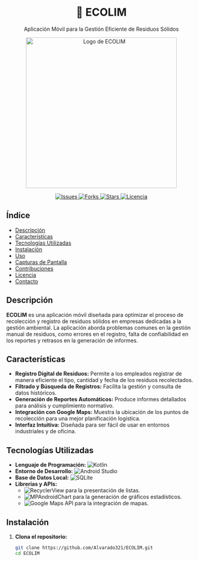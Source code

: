 <h1 align="center">📱 ECOLIM</h1>
<p align="center">Aplicación Móvil para la Gestión Eficiente de Residuos Sólidos</p>

<p align="center">
  <img src="https://i.imgur.com/MeqJBxu.png" alt="Logo de ECOLIM" width="400">
</p>

<p align="center">
  <a href="https://github.com/Alvarado321/ECOLIM/issues">
    <img src="https://img.shields.io/github/issues/Alvarado321/ECOLIM" alt="Issues">
  </a>
  <a href="https://github.com/Alvarado321/ECOLIM/network">
    <img src="https://img.shields.io/github/forks/Alvarado321/ECOLIM" alt="Forks">
  </a>
  <a href="https://github.com/Alvarado321/ECOLIM/stargazers">
    <img src="https://img.shields.io/github/stars/Alvarado321/ECOLIM" alt="Stars">
  </a>
  <a href="https://github.com/Alvarado321/ECOLIM/blob/main/LICENSE">
    <img src="https://img.shields.io/github/license/Alvarado321/ECOLIM" alt="Licencia">
  </a>
</p>

## Índice

- [Descripción](#descripción)
- [Características](#características)
- [Tecnologías Utilizadas](#tecnologías-utilizadas)
- [Instalación](#instalación)
- [Uso](#uso)
- [Capturas de Pantalla](#capturas-de-pantalla)
- [Contribuciones](#contribuciones)
- [Licencia](#licencia)
- [Contacto](#contacto)

## Descripción

**ECOLIM** es una aplicación móvil diseñada para optimizar el proceso de recolección y registro de residuos sólidos en empresas dedicadas a la gestión ambiental. La aplicación aborda problemas comunes en la gestión manual de residuos, como errores en el registro, falta de confiabilidad en los reportes y retrasos en la generación de informes.

## Características

- **Registro Digital de Residuos:** Permite a los empleados registrar de manera eficiente el tipo, cantidad y fecha de los residuos recolectados.
- **Filtrado y Búsqueda de Registros:** Facilita la gestión y consulta de datos históricos.
- **Generación de Reportes Automáticos:** Produce informes detallados para análisis y cumplimiento normativo.
- **Integración con Google Maps:** Muestra la ubicación de los puntos de recolección para una mejor planificación logística.
- **Interfaz Intuitiva:** Diseñada para ser fácil de usar en entornos industriales y de oficina.

## Tecnologías Utilizadas

- **Lenguaje de Programación:** ![Kotlin](https://img.shields.io/badge/Kotlin-0095D5?logo=kotlin&logoColor=white)
- **Entorno de Desarrollo:** ![Android Studio](https://img.shields.io/badge/Android%20Studio-3DDC84?logo=android-studio&logoColor=white)
- **Base de Datos Local:** ![SQLite](https://img.shields.io/badge/SQLite-003B57?logo=sqlite&logoColor=white)
- **Librerías y APIs:**
  - ![RecyclerView](https://img.shields.io/badge/RecyclerView-FF6F00?logo=android&logoColor=white) para la presentación de listas.
  - ![MPAndroidChart](https://img.shields.io/badge/MPAndroidChart-6DB33F?logo=android&logoColor=white) para la generación de gráficos estadísticos.
  - ![Google Maps API](https://img.shields.io/badge/Google%20Maps%20API-4285F4?logo=google-maps&logoColor=white) para la integración de mapas.

## Instalación

1. **Clona el repositorio:**

   ```bash
   git clone https://github.com/Alvarado321/ECOLIM.git
   cd ECOLIM
